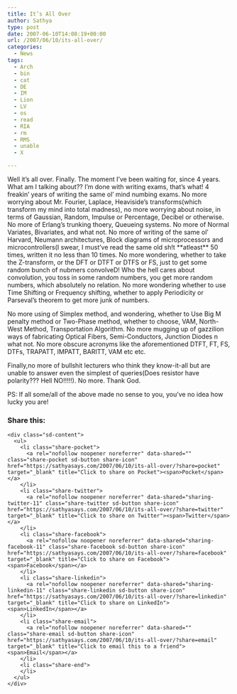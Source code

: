 ```yaml
---
title: It’s All Over
author: Sathya
type: post
date: 2007-06-10T14:08:19+00:00
url: /2007/06/10/its-all-over/
categories:
  - News
tags:
  - Arch
  - bin
  - cat
  - DE
  - IM
  - Lion
  - LV
  - os
  - read
  - RIA
  - rm
  - RMS
  - unable
  - X

---
```

Well it&#8217;s all over. Finally. The moment I&#8217;ve been waiting for, since 4 years. What am I talking about?? I&#8217;m done with writing exams, that&#8217;s what! 4 freakin&#8217; years of writing the same ol&#8217; mind numbing exams. No more worrying about Mr. Fourier, Laplace, Heaviside&#8217;s transforms(which transform my mind into total madness), no more worrying about noise, in terms of Gaussian, Random, Impulse or Percentage, Decibel or otherwise. No more of Erlang&#8217;s trunking thoery, Queueing systems. No more of Normal Variates, Bivariates, and what not. No more of writing of the same ol&#8217; Harvard, Neumann architectures, Block diagrams of microprocessors and microcontrollers(I swear, I must&#8217;ve read the same old sh!t \*\*atleast\*\* 50 times, written it no less than 10 times. No more wondering, whether to take the Z-transform, or the DFT or DTFT or DTFS or FS, just to get some random bunch of nubmers convolveD! Who the hell cares about convolution, you toss in some random numbers, you get more random numbers, which absolutely no relation. No more wondering whether to use Time Shifting or Frequency shifting, whether to apply Periodicity or Parseval&#8217;s theorem to get more junk of numbers.

No more using of Simplex method, and wondering, whether to Use Big M penalty method or Two-Phase method, whether to choose, VAM, North-West Method, Transportation Algorithm. No more mugging up of gazzilion ways of fabricating Optical Fibers, Semi-Conductors, Junction Diodes n what not. No more obscure acronyms like the aforementioned DTFT, FT, FS, DTFs, TRAPATT, IMPATT, BARITT, VAM etc etc.

Finally,no more of bullshit lecturers who think they know-it-all but are unable to answer even the simplest of queries(Does resistor have polarity??? Hell NO!!!!!). No more. Thank God.

PS: If all some/all of the above made no sense to you, you&#8217;ve no idea how lucky you are!

<div class="sharedaddy sd-sharing-enabled">
  <div class="robots-nocontent sd-block sd-social sd-social-icon-text sd-sharing">
    <h3 class="sd-title">
      Share this:
    </h3>
    
    <div class="sd-content">
      <ul>
        <li class="share-pocket">
          <a rel="nofollow noopener noreferrer" data-shared="" class="share-pocket sd-button share-icon" href="https://sathyasays.com/2007/06/10/its-all-over/?share=pocket" target="_blank" title="Click to share on Pocket"><span>Pocket</span></a>
        </li>
        <li class="share-twitter">
          <a rel="nofollow noopener noreferrer" data-shared="sharing-twitter-11" class="share-twitter sd-button share-icon" href="https://sathyasays.com/2007/06/10/its-all-over/?share=twitter" target="_blank" title="Click to share on Twitter"><span>Twitter</span></a>
        </li>
        <li class="share-facebook">
          <a rel="nofollow noopener noreferrer" data-shared="sharing-facebook-11" class="share-facebook sd-button share-icon" href="https://sathyasays.com/2007/06/10/its-all-over/?share=facebook" target="_blank" title="Click to share on Facebook"><span>Facebook</span></a>
        </li>
        <li class="share-linkedin">
          <a rel="nofollow noopener noreferrer" data-shared="sharing-linkedin-11" class="share-linkedin sd-button share-icon" href="https://sathyasays.com/2007/06/10/its-all-over/?share=linkedin" target="_blank" title="Click to share on LinkedIn"><span>LinkedIn</span></a>
        </li>
        <li class="share-email">
          <a rel="nofollow noopener noreferrer" data-shared="" class="share-email sd-button share-icon" href="https://sathyasays.com/2007/06/10/its-all-over/?share=email" target="_blank" title="Click to email this to a friend"><span>Email</span></a>
        </li>
        <li class="share-end">
        </li>
      </ul>
    </div>
  </div>
</div>